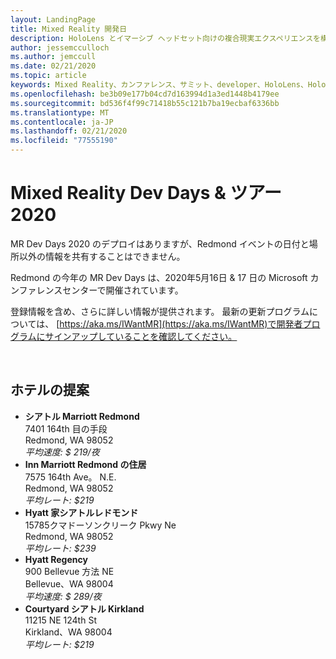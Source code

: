 ```yaml
---
layout: LandingPage
title: Mixed Reality 開発日
description: HoloLens とイマーシブ ヘッドセット向けの複合現実エクスペリエンスを構築する方法を説明します。
author: jessemcculloch
ms.author: jemccull
ms.date: 02/21/2020
ms.topic: article
keywords: Mixed Reality、カンファレンス、サミット、developer、HoloLens、HoloLens 2、Kinect
ms.openlocfilehash: be3b09e177b04cd7d163994d1a3ed1448b4179ee
ms.sourcegitcommit: bd536f4f99c71418b55c121b7ba19ecbaf6336bb
ms.translationtype: MT
ms.contentlocale: ja-JP
ms.lasthandoff: 02/21/2020
ms.locfileid: "77555190"
---
```

# <a name="mixed-reality-dev-days--tour-2020"></a>Mixed Reality Dev Days & ツアー2020

MR Dev Days 2020 のデプロイはありますが、Redmond イベントの日付と場所以外の情報を共有することはできません。

Redmond の今年の MR Dev Days は、2020年5月16日 & 17 日の Microsoft カンファレンスセンターで開催されています。

登録情報を含め、さらに詳しい情報が提供されます。  最新の更新プログラムについては、 [https://aka.ms/IWantMR](https://aka.ms/IWantMR)で開発者プログラムにサインアップしていることを確認してください。



</br>

## <a name="hotel-suggestions"></a>ホテルの提案

* **シアトル Marriott Redmond**</br>
  7401 164th 目の手段</br>
  Redmond, WA 98052</br>
  _平均速度: $ 219/夜_
* **Inn Marriott Redmond の住居**</br>
  7575 164th Ave。 N.E.</br>
  Redmond, WA 98052</br>
  _平均レート: $219_
* **Hyatt 家シアトルレドモンド**</br>
  15785クマドーソンクリーク Pkwy Ne</br>
  Redmond, WA 98052</br>
  _平均レート: $239_
* **Hyatt Regency**</br>
  900 Bellevue 方法 NE</br>
  Bellevue、WA 98004</br>
  _平均速度: $ 289/夜_
* **Courtyard シアトル Kirkland**</br>
  11215 NE 124th St</br>
  Kirkland、WA 98004</br>
  _平均レート: $219_
